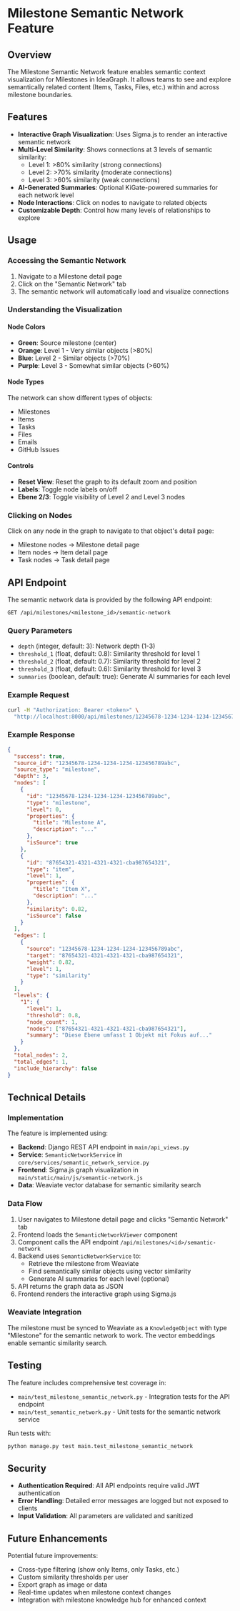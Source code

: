 # Milestone Semantic Network Feature

## Overview

The Milestone Semantic Network feature enables semantic context visualization for Milestones in IdeaGraph. It allows teams to see and explore semantically related content (Items, Tasks, Files, etc.) within and across milestone boundaries.

## Features

- **Interactive Graph Visualization**: Uses Sigma.js to render an interactive semantic network
- **Multi-Level Similarity**: Shows connections at 3 levels of semantic similarity:
  - Level 1: >80% similarity (strong connections)
  - Level 2: >70% similarity (moderate connections)  
  - Level 3: >60% similarity (weak connections)
- **AI-Generated Summaries**: Optional KiGate-powered summaries for each network level
- **Node Interactions**: Click on nodes to navigate to related objects
- **Customizable Depth**: Control how many levels of relationships to explore

## Usage

### Accessing the Semantic Network

1. Navigate to a Milestone detail page
2. Click on the "Semantic Network" tab
3. The semantic network will automatically load and visualize connections

### Understanding the Visualization

#### Node Colors
- **Green**: Source milestone (center)
- **Orange**: Level 1 - Very similar objects (>80%)
- **Blue**: Level 2 - Similar objects (>70%)
- **Purple**: Level 3 - Somewhat similar objects (>60%)

#### Node Types
The network can show different types of objects:
- Milestones
- Items
- Tasks
- Files
- Emails
- GitHub Issues

#### Controls
- **Reset View**: Reset the graph to its default zoom and position
- **Labels**: Toggle node labels on/off
- **Ebene 2/3**: Toggle visibility of Level 2 and Level 3 nodes

### Clicking on Nodes

Click on any node in the graph to navigate to that object's detail page:
- Milestone nodes → Milestone detail page
- Item nodes → Item detail page
- Task nodes → Task detail page

## API Endpoint

The semantic network data is provided by the following API endpoint:

```
GET /api/milestones/<milestone_id>/semantic-network
```

### Query Parameters

- `depth` (integer, default: 3): Network depth (1-3)
- `threshold_1` (float, default: 0.8): Similarity threshold for level 1
- `threshold_2` (float, default: 0.7): Similarity threshold for level 2
- `threshold_3` (float, default: 0.6): Similarity threshold for level 3
- `summaries` (boolean, default: true): Generate AI summaries for each level

### Example Request

```bash
curl -H "Authorization: Bearer <token>" \
  "http://localhost:8000/api/milestones/12345678-1234-1234-1234-123456789abc/semantic-network?depth=2&summaries=true"
```

### Example Response

```json
{
  "success": true,
  "source_id": "12345678-1234-1234-1234-123456789abc",
  "source_type": "milestone",
  "depth": 3,
  "nodes": [
    {
      "id": "12345678-1234-1234-1234-123456789abc",
      "type": "milestone",
      "level": 0,
      "properties": {
        "title": "Milestone A",
        "description": "..."
      },
      "isSource": true
    },
    {
      "id": "87654321-4321-4321-4321-cba987654321",
      "type": "item",
      "level": 1,
      "properties": {
        "title": "Item X",
        "description": "..."
      },
      "similarity": 0.82,
      "isSource": false
    }
  ],
  "edges": [
    {
      "source": "12345678-1234-1234-1234-123456789abc",
      "target": "87654321-4321-4321-4321-cba987654321",
      "weight": 0.82,
      "level": 1,
      "type": "similarity"
    }
  ],
  "levels": {
    "1": {
      "level": 1,
      "threshold": 0.8,
      "node_count": 1,
      "nodes": ["87654321-4321-4321-4321-cba987654321"],
      "summary": "Diese Ebene umfasst 1 Objekt mit Fokus auf..."
    }
  },
  "total_nodes": 2,
  "total_edges": 1,
  "include_hierarchy": false
}
```

## Technical Details

### Implementation

The feature is implemented using:
- **Backend**: Django REST API endpoint in `main/api_views.py`
- **Service**: `SemanticNetworkService` in `core/services/semantic_network_service.py`
- **Frontend**: Sigma.js graph visualization in `main/static/main/js/semantic-network.js`
- **Data**: Weaviate vector database for semantic similarity search

### Data Flow

1. User navigates to Milestone detail page and clicks "Semantic Network" tab
2. Frontend loads the `SemanticNetworkViewer` component
3. Component calls the API endpoint `/api/milestones/<id>/semantic-network`
4. Backend uses `SemanticNetworkService` to:
   - Retrieve the milestone from Weaviate
   - Find semantically similar objects using vector similarity
   - Generate AI summaries for each level (optional)
5. API returns the graph data as JSON
6. Frontend renders the interactive graph using Sigma.js

### Weaviate Integration

The milestone must be synced to Weaviate as a `KnowledgeObject` with type "Milestone" for the semantic network to work. The vector embeddings enable semantic similarity search.

## Testing

The feature includes comprehensive test coverage in:
- `main/test_milestone_semantic_network.py` - Integration tests for the API endpoint
- `main/test_semantic_network.py` - Unit tests for the semantic network service

Run tests with:
```bash
python manage.py test main.test_milestone_semantic_network
```

## Security

- **Authentication Required**: All API endpoints require valid JWT authentication
- **Error Handling**: Detailed error messages are logged but not exposed to clients
- **Input Validation**: All parameters are validated and sanitized

## Future Enhancements

Potential future improvements:
- Cross-type filtering (show only Items, only Tasks, etc.)
- Custom similarity thresholds per user
- Export graph as image or data
- Real-time updates when milestone context changes
- Integration with milestone knowledge hub for enhanced context

